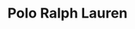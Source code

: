 ---
title: "Polo Ralph Lauren"
url: /ellesmere-port/polo-ralph-lauren-kinsey-road/
shop: Kleidung
---